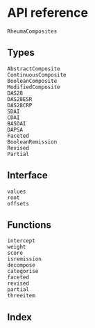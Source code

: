 # API reference

```@docs
RheumaComposites
```

## Types

```@docs
AbstractComposite
ContinuousComposite
BooleanComposite
ModifiedComposite
DAS28
DAS28ESR
DAS28CRP
SDAI
CDAI
BASDAI
DAPSA
Faceted
BooleanRemission
Revised
Partial
```

## Interface

```@docs
values
root
offsets
```

## Functions

```@docs
intercept
weight
score
isremission
decompose
categorise
faceted
revised
partial
threeitem
```

## Index

```@index
```
